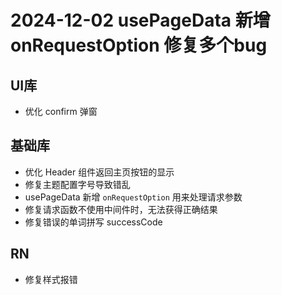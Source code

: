 # 2024-12-02 usePageData 新增 onRequestOption 修复多个bug

## UI库

- 优化 confirm 弹窗

## 基础库

- 优化 Header 组件返回主页按钮的显示
- 修复主题配置字号导致错乱
- usePageData 新增 `onRequestOption` 用来处理请求参数
- 修复请求函数不使用中间件时，无法获得正确结果
- 修复错误的单词拼写 successCode

## RN
- 修复样式报错
